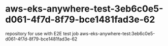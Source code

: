 # aws-eks-anywhere-test-3eb6c0e5-d061-4f7d-8f79-bce1481fad3e-62
repository for use with E2E test job aws-eks-anywhere-test:3eb6c0e5-d061-4f7d-8f79-bce1481fad3e-62

